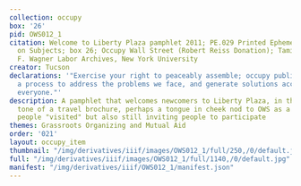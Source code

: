 ```yaml
---
collection: occupy
box: '26'
pid: OWS012_1
citation: Welcome to Liberty Plaza pamphlet 2011; PE.029 Printed Ephemera Collection
  on Subjects; box 26; Occupy Wall Street (Robert Reiss Donation); Tamiment Library/Robert
  F. Wagner Labor Archives, New York University
creator: Tucson
declarations: '"Exercise your right to peaceably assemble; occupy public space;  create
  a process to address the problems we face, and generate solutions accessible to
  everyone."'
description: A pamphlet that welcomes newcomers to Liberty Plaza, in the humerous
  tone of a travel brochure, perhaps a tongue in cheek nod to OWS as a spectacle that
  people "visited" but also still inviting people to participate
themes: Grassroots Organizing and Mutual Aid
order: '021'
layout: occupy_item
thumbnail: "/img/derivatives/iiif/images/OWS012_1/full/250,/0/default.jpg"
full: "/img/derivatives/iiif/images/OWS012_1/full/1140,/0/default.jpg"
manifest: "/img/derivatives/iiif/OWS012_1/manifest.json"
---
```

